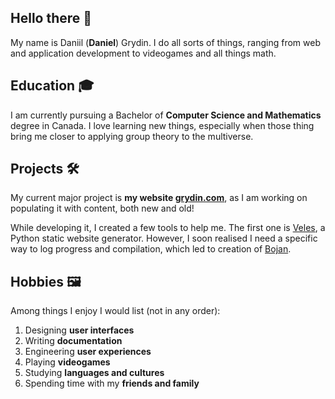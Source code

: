 ## Hello there 👋

My name is Daniil (**Daniel**) Grydin. I do all sorts of things, ranging from web and application development to videogames and all things math.

## Education 🎓

I am currently pursuing a Bachelor of **Computer Science and Mathematics** degree in Canada. I love learning new things, especially when those thing bring me closer to applying group theory to the multiverse.

## Projects 🛠️

My current major project is **my website [grydin.com](https://grydin.com)**, as I am working on populating it with content, both new and old!

While developing it, I created a few tools to help me. The first one is [Veles](https://github.com/daniilgrydin/veles), a Python static website generator. However, I soon realised I need a specific way to log progress and compilation, which led to creation of [Bojan](https://github.com/daniilgrydin/bojan).

## Hobbies 🖼️

Among things I enjoy I would list (not in any order):
1. Designing **user interfaces**
2. Writing **documentation**
3. Engineering **user experiences**
4. Playing **videogames**
5. Studying **languages and cultures**
6. Spending time with my **friends and family**
